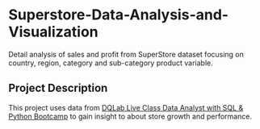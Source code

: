 # Superstore-Data-Analysis-and-Visualization
Detail analysis of sales and profit from SuperStore dataset focusing on country, region, category and sub-category product variable.

## Project Description
This project uses data from [DQLab Live Class Data Analyst with SQL & Python Bootcamp](https://dqlab.id/live-class) to gain insight to about store growth and performance.
